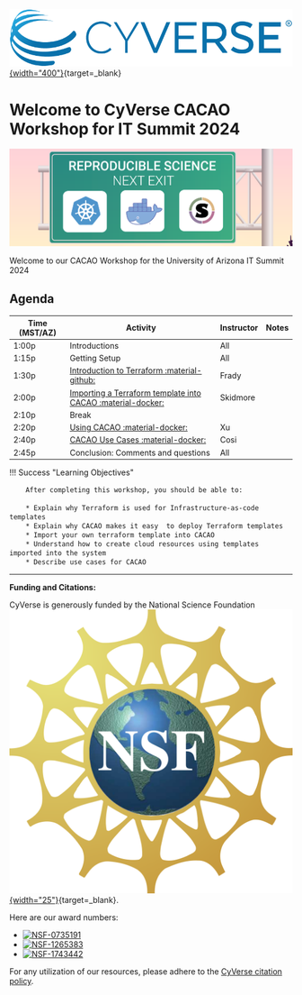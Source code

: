[![CyVerse Learning Center](assets/de/logos/cyverse_logo_2022.png "CyVerse Learning Center"){width="400"}](https://learning.cyverse.org){target=_blank}

# Welcome to CyVerse CACAO Workshop for IT Summit 2024 

![banner](assets/cc_banner_01.png)

Welcome to our CACAO Workshop for the University of Arizona IT Summit 2024

## Agenda

| Time (MST/AZ)| Activity | Instructor | Notes | 
|-----------|----------|------------|-------|
| 1:00p | Introductions | All | |
| 1:15p | Getting Setup | All | |
| 1:30p | [Introduction to Terraform :material-github:](../cacao/terra.md) | Frady | |
| 2:00p | [Importing a Terraform template into CACAO :material-docker:](../cacao/cacao_terra.md) | Skidmore | |
| 2:10p | Break | |
| 2:20p | [Using CACAO :material-docker:](./cacao/cacao.md)  | Xu | |
| 2:40p | [CACAO Use Cases :material-docker:](../cacao/cacao.md) | Cosi | | 
| 2:45p | Conclusion: Comments and questions | All | |

!!! Success "Learning Objectives"

        After completing this workshop, you should be able to:
        
        * Explain why Terraform is used for Infrastructure-as-code templates
        * Explain why CACAO makes it easy  to deploy Terraform templates
        * Import your own terraform template into CACAO
        * Understand how to create cloud resources using templates imported into the system
        * Describe use cases for CACAO

---

**Funding and Citations:**

CyVerse is generously funded by the National Science Foundation [![NSF](assets/nsf.png){width="25"}](https://nsf.gov){target=_blank}.

Here are our award numbers:

- [![NSF-0735191](https://img.shields.io/badge/NSF-0735191-blue.svg)](https://www.nsf.gov/awardsearch/showAward?AWD_ID=0735191)
- [![NSF-1265383](https://img.shields.io/badge/NSF-1265383-blue.svg)](https://www.nsf.gov/awardsearch/showAward?AWD_ID=1265383)
- [![NSF-1743442](https://img.shields.io/badge/NSF-1743442-blue.svg)](https://www.nsf.gov/awardsearch/showAward?AWD_ID=1743442)

For any utilization of our resources, please adhere to the [CyVerse citation policy](https://cyverse.org/policies/cite-cyverse).
